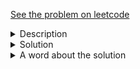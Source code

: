 <a href="https://leetcode.com/problems/the-kth-factor-of-n/"> See the problem on leetcode </a>
<details>
   <summary>Description</summary>
   <div class="content__u3I1 question-content__JfgR"><div><p>Given two positive integers <code>n</code> and <code>k</code>.</p>

<p>A factor of an integer <code>n</code> is defined as an integer <code>i</code> where <code>n % i == 0</code>.</p>

<p>Consider a list of all factors of <code>n</code>&nbsp;sorted in <strong>ascending order</strong>, return <em>the </em><code>kth</code><em> factor</em> in this list or return <strong>-1</strong> if <code>n</code> has less than&nbsp;<code>k</code> factors.</p>

<p>&nbsp;</p>
<p><strong>Example 1:</strong></p>

<pre><strong>Input:</strong> n = 12, k = 3
<strong>Output:</strong> 3
<strong>Explanation:</strong> Factors list is [1, 2, 3, 4, 6, 12], the 3rd factor is 3.
</pre>

<p><strong>Example 2:</strong></p>

<pre><strong>Input:</strong> n = 7, k = 2
<strong>Output:</strong> 7
<strong>Explanation:</strong> Factors list is [1, 7], the 2nd factor is 7.
</pre>

<p><strong>Example 3:</strong></p>

<pre><strong>Input:</strong> n = 4, k = 4
<strong>Output:</strong> -1
<strong>Explanation:</strong> Factors list is [1, 2, 4], there is only 3 factors. We should return -1.
</pre>

<p><strong>Example 4:</strong></p>

<pre><strong>Input:</strong> n = 1, k = 1
<strong>Output:</strong> 1
<strong>Explanation:</strong> Factors list is [1], the 1st factor is 1.
</pre>

<p><strong>Example 5:</strong></p>

<pre><strong>Input:</strong> n = 1000, k = 3
<strong>Output:</strong> 4
<strong>Explanation:</strong> Factors list is [1, 2, 4, 5, 8, 10, 20, 25, 40, 50, 100, 125, 200, 250, 500, 1000].
</pre>

<p>&nbsp;</p>
<p><strong>Constraints:</strong></p>

<ul>
	<li><code>1 &lt;= k &lt;= n &lt;= 1000</code></li>
</ul></div></div>
</details>

<details>
<summary>Solution</summary>
	
```java
class Solution {
    public int kthFactor(int n, int k){
        ArrayList<Integer> factors_low = new ArrayList<>();
        ArrayList<Integer> factors_high = new ArrayList<>();
        
        for(int i = 1; i <= (int)Math.sqrt(n); i++){
            if(n%i == 0) {
                factors_low.add(i); // sorted asc
                factors_high.add(n/i); // sorted desc
            }
        }
        int low_size = factors_low.size();
        int high_size = factors_high.size();
        
        if(factors_low.get(low_size - 1) == factors_high.get(high_size - 1)){
            factors_high.remove(high_size - 1);
            high_size--;
        }

        if(k <= low_size) 
            return factors_low.get(k-1);
        if((k-low_size) <= high_size) 
            return factors_high.get(high_size-(k-low_size)); //cuz desc
        return -1;
    }
}
```

</details>

<details>
    <summary>A word about the solution</Summary>
    The solution above is O(sqrt(N)). Apparently the O(N) trivial solution gives a better runtime on leetcode, which I suppose could be because of the small inputs, 
    but also because there's no arraylists being created, no new objects. So I'll post the O(N) solution here too

```java
class Solution {
    public int kthFactor(int n, int k) {
        int kth = 0;
        for(int i = 1 ; i <= n; i++){
            if(n%i == 0)
                kth++;
            if(kth == k)
                return i;
        }
        return -1;
    }
}
```
<a href='https://leetcode.com/problems/the-kth-factor-of-n/discuss/959365/Python-O(sqrt(n))-solution-explained'>This post</a> also has a good explanation about the O(sqrt(N)) idea, so might as well link it here.
</details>

